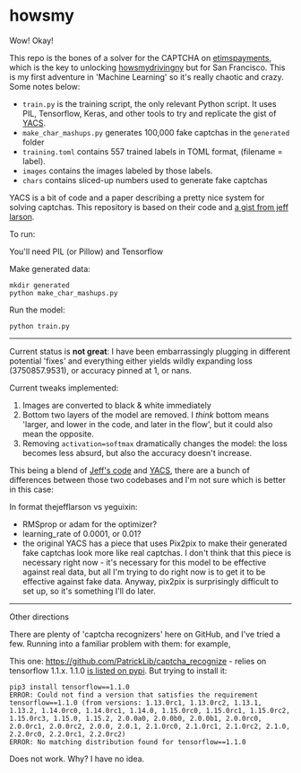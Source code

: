 # howsmy

Wow! Okay!

This repo is the bones of a solver for the CAPTCHA on [etimspayments](https://wmq.etimspayments.com/pbw/include/sanfrancisco/input.jsp),
which is the key to unlocking [howsmydrivingny](https://twitter.com/howsmydrivingny) but for
San Francisco. This is my first adventure in 'Machine Learning' so it's really chaotic and
crazy. Some notes below:

- `train.py` is the training script, the only relevant Python script. It uses PIL, Tensorflow,
  Keras, and other tools to try and replicate the gist of [YACS](https://github.com/yeguixin/captcha_solver).
- `make_char_mashups.py` generates 100,000 fake captchas in the `generated` folder
- `training.toml` contains 557 trained labels in TOML format, (filename = label).
- `images` contains the images labeled by those labels.
- `chars` contains sliced-up numbers used to generate fake captchas

YACS is a bit of code and a paper describing a pretty nice system for solving captchas. This repository
is based on their code and [a gist from jeff larson](https://gist.github.com/thejefflarson/d8e2a65f37a37d39309058d23f6a71f1).

To run:

You'll need PIL (or Pillow) and Tensorflow

Make generated data:

```
mkdir generated
python make_char_mashups.py
```

Run the model:

```
python train.py
```

---


Current status is **not great**: I have been embarrassingly plugging in different
potential 'fixes' and everything either yields wildly expanding loss (3750857.9531),
or accuracy pinned at 1, or nans.

Current tweaks implemented:

1. Images are converted to black & white immediately
2. Bottom two layers of the model are removed. I _think_ bottom means 'larger, and lower in the code, and later in the flow',
   but it could also mean the opposite.
3. Removing `activation=softmax` dramatically changes the model: the loss becomes less
   absurd, but also the accuracy doesn't increase.

This being a blend of [Jeff's code](https://gist.github.com/thejefflarson/d8e2a65f37a37d39309058d23f6a71f1) and
[YACS](https://github.com/yeguixin/captcha_solver), there are a bunch of differences between those two
codebases and I'm not sure which is better in this case:

In format thejefflarson vs yeguixin:

- RMSprop or adam for the optimizer?
- learning_rate of 0.0001, or 0.01?
- the original YACS has a piece that uses Pix2pix to make their generated fake captchas look more
  like real captchas. I don't think that this piece is necessary right now - it's necessary for this
  model to be effective against real data, but all I'm trying to do right now is to get it to be
  effective against fake data. Anyway, pix2pix is surprisingly difficult to set up, so it's something
  I'll do later.

---

Other directions

There are plenty of 'captcha recognizers' here on GitHub, and I've tried a few. Running into a familiar
problem with them: for example,

This one: https://github.com/PatrickLib/captcha_recognize - relies on tensorflow 1.1.x. 1.1.0
[is listed on pypi](https://pypi.org/project/tensorflow/1.1.0/). But trying to install it:

```
pip3 install tensorflow==1.1.0
ERROR: Could not find a version that satisfies the requirement tensorflow==1.1.0 (from versions: 1.13.0rc1, 1.13.0rc2, 1.13.1, 1.13.2, 1.14.0rc0, 1.14.0rc1, 1.14.0, 1.15.0rc0, 1.15.0rc1, 1.15.0rc2, 1.15.0rc3, 1.15.0, 1.15.2, 2.0.0a0, 2.0.0b0, 2.0.0b1, 2.0.0rc0, 2.0.0rc1, 2.0.0rc2, 2.0.0, 2.0.1, 2.1.0rc0, 2.1.0rc1, 2.1.0rc2, 2.1.0, 2.2.0rc0, 2.2.0rc1, 2.2.0rc2)
ERROR: No matching distribution found for tensorflow==1.1.0
```

Does not work. Why? I have no idea.
